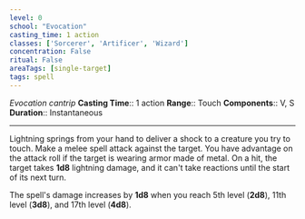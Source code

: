 ```yaml
---
level: 0
school: "Evocation"
casting_time: 1 action
classes: ['Sorcerer', 'Artificer', 'Wizard']
concentration: False
ritual: False
areaTags: [single-target]
tags: spell
---
```


_Evocation cantrip_
**Casting Time**:: 1 action
**Range**:: Touch
**Components**:: V, S
**Duration**:: Instantaneous

---

Lightning springs from your hand to deliver a shock to a creature you try to touch. Make a melee spell attack against the target. You have advantage on the attack roll if the target is wearing armor made of metal. On a hit, the target takes **1d8** lightning damage, and it can't take reactions until the start of its next turn.

The spell's damage increases by **1d8** when you reach 5th level (**2d8**), 11th level (**3d8**), and 17th level (**4d8**).



